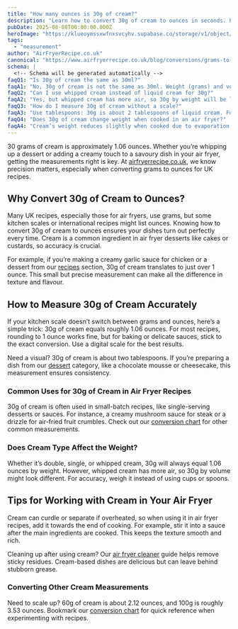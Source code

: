 ```yaml
---
title: "How many ounces is 30g of cream?"
description: "Learn how to convert 30g of cream to ounces in seconds. Perfect for air fryer recipes and precise measurements. Get accurate results now!"
pubDate: 2025-08-08T00:00:00.000Z
heroImage: "https://klueoymssxwfnxsvcyhv.supabase.co/storage/v1/object/public/Shmucket/how-many-ounces-is-30g-of-cream.webp"
tags:
  - "measurement"
author: "AirFryerRecipe.co.uk"
canonical: "https://www.airfryerrecipe.co.uk/blog/conversions/grams-to-ounces/how-many-ounces-is-30g-of-cream"
schema: |
  <!-- Schema will be generated automatically -->
faqQ1: "Is 30g of cream the same as 30ml?"
faqA1: "No, 30g of cream is not the same as 30ml. Weight (grams) and volume (millilitres) measure differently. Cream’s density means 30g is roughly 29ml, but for accuracy, always weigh it."
faqQ2: "Can I use whipped cream instead of liquid cream for 30g?"
faqA2: "Yes, but whipped cream has more air, so 30g by weight will be less volume than liquid cream. For recipes requiring precise measurements, stick to unwhipped cream unless specified."
faqQ3: "How do I measure 30g of cream without a scale?"
faqA3: "Use tablespoons: 30g is about 2 tablespoons of liquid cream. For whipped cream, gently spoon it into a measuring cup until it reaches the 30ml mark (close to 30g)."
faqQ4: "Does 30g of cream change weight when cooked in an air fryer?"
faqA4: "Cream’s weight reduces slightly when cooked due to evaporation, but 30g pre-cooking is still the correct measurement for recipes. Adjust cooking time to prevent over-thickening."
---
```

<p>30 grams of cream is approximately 1.06 ounces. Whether you’re whipping up a dessert or adding a creamy touch to a savoury dish in your air fryer, getting the measurements right is key. At <a href=https://www.airfryerrecipe.co.uk>airfryerrecipe.co.uk</a>, we know precision matters, especially when converting grams to ounces for UK recipes.</p>

<h2>Why Convert 30g of Cream to Ounces?</h2>  
<p>Many UK recipes, especially those for air fryers, use grams, but some kitchen scales or international recipes might list ounces. Knowing how to convert 30g of cream to ounces ensures your dishes turn out perfectly every time. Cream is a common ingredient in air fryer desserts like cakes or custards, so accuracy is crucial.</p>  
<p>For example, if you’re making a creamy garlic sauce for chicken or a dessert from our <a href=https://www.airfryerrecipe.co.uk/recipes>recipes</a> section, 30g of cream translates to just over 1 ounce. This small but precise measurement can make all the difference in texture and flavour.</p>  

<h2>How to Measure 30g of Cream Accurately</h2>  
<p>If your kitchen scale doesn’t switch between grams and ounces, here’s a simple trick: 30g of cream equals roughly 1.06 ounces. For most recipes, rounding to 1 ounce works fine, but for baking or delicate sauces, stick to the exact conversion. Use a digital scale for the best results.</p>  
<p>Need a visual? 30g of cream is about two tablespoons. If you’re preparing a dish from our <a href=https://www.airfryerrecipe.co.uk/recipe-category/dessert>dessert</a> category, like a chocolate mousse or cheesecake, this measurement ensures consistency.</p>  

<h3>Common Uses for 30g of Cream in Air Fryer Recipes</h3>  
<p>30g of cream is often used in small-batch recipes, like single-serving desserts or sauces. For instance, a creamy mushroom sauce for steak or a drizzle for air-fried fruit crumbles. Check out our <a href=https://www.airfryerrecipe.co.uk/air-fryer-conversion-chart>conversion chart</a> for other common measurements.</p>  

<h3>Does Cream Type Affect the Weight?</h3>  
<p>Whether it’s double, single, or whipped cream, 30g will always equal 1.06 ounces by weight. However, whipped cream has more air, so 30g by volume might look different. For accuracy, weigh it instead of using cups or spoons.</p>  

<h2>Tips for Working with Cream in Your Air Fryer</h2>  
<p>Cream can curdle or separate if overheated, so when using it in air fryer recipes, add it towards the end of cooking. For example, stir it into a sauce after the main ingredients are cooked. This keeps the texture smooth and rich.</p>  
<p>Cleaning up after using cream? Our <a href=https://www.airfryerrecipe.co.uk/air-fryer-cleaner>air fryer cleaner</a> guide helps remove sticky residues. Cream-based dishes are delicious but can leave behind stubborn grease.</p>  

<h3>Converting Other Cream Measurements</h3>  
<p>Need to scale up? 60g of cream is about 2.12 ounces, and 100g is roughly 3.53 ounces. Bookmark our <a href=https://www.airfryerrecipe.co.uk/air-fryer-conversion-chart>conversion chart</a> for quick reference when experimenting with recipes.</p>
